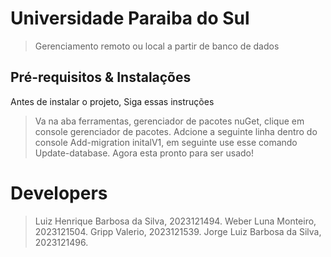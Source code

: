 # Universidade Paraiba do Sul

> Gerenciamento remoto ou local a partir de banco de dados
 
## Pré-requisitos & Instalações

Antes de instalar o projeto, Siga essas instruções
> Va na aba ferramentas, gerenciador de pacotes nuGet, clique em console gerenciador de pacotes.
> Adcione a seguinte linha dentro do console Add-migration initalV1, em seguinte use esse comando Update-database. Agora esta pronto para ser usado!


# Developers
> Luiz Henrique Barbosa da Silva, 2023121494.
> Weber Luna Monteiro, 2023121504.
> Gripp Valerio, 2023121539.
> Jorge Luiz Barbosa da Silva, 2023121496.
